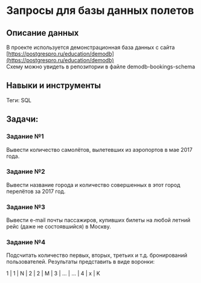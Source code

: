 # Запросы для базы данных полетов
## Описание данных
В проекте используется демонстрационная база данных с сайта [https://postgrespro.ru/education/demodb](https://postgrespro.ru/education/demodb)  
Схему можно увидеть в репозитории в файле demodb-bookings-schema
## Навыки и инструменты
Теги: SQL
## Задачи:
### ﻿Задание﻿ №1
Вывести количество самолётов, вылетевших из аэропортов в мае 2017 года.
### Задание﻿ №2
Вывести название города и количество совершенных в этот город перелётов за 2017 год.
### Задание﻿ №3
Вывести e-mail почты пассажиров, купивших билеты на любой летний рейс (даже не состоявшийся) в Москву.
### Задание﻿ №4
Подсчитать количество первых, вторых, третьих и т.д. бронирований пользователей. Результаты представить в виде воронки:

1
|
 1
|
 N
|
2
|
 2
|
 M
|
3
|
 ...
|
 ...
|
4
|
 x
|
 K

 

